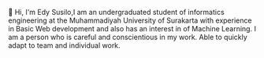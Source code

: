 👋 Hi, I'm Edy Susilo,I am an undergraduated student of informatics engineering at the Muhammadiyah University of Surakarta with experience in 
Basic Web development and also has an interest in of Machine Learning. 
I am a person who is careful and conscientious in my work. Able to quickly adapt to team and individual work.


<!---
olisuside/olisuside is a ✨ special ✨ repository because its `README.md` (this file) appears on your GitHub profile.
You can click the Preview link to take a look at your changes.
--->
